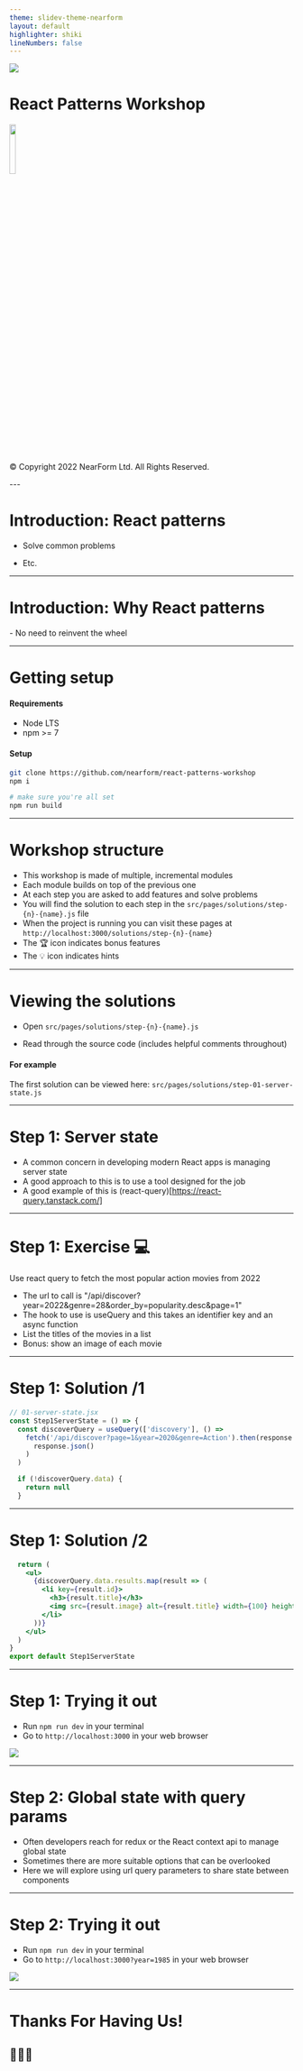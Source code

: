 ```yaml
---
theme: slidev-theme-nearform
layout: default
highlighter: shiki
lineNumbers: false
---
```


<img class=logo src="/images/nearform.svg">

# React Patterns Workshop

<img src="/images/react.svg" style="width: 15%;">

<div class="copyright">

© Copyright 2022 NearForm Ltd. All Rights Reserved.

</div>
---

# Introduction: React patterns 

<div class="dense">

- Solve common problems

- Etc.

</div>

---

# Introduction: Why React patterns

<div class="dense">
- No need to reinvent the wheel
</div>

---

# Getting setup

<div class="dense">

#### Requirements

- Node LTS
- npm >= 7

#### Setup

```bash
git clone https://github.com/nearform/react-patterns-workshop
npm i

# make sure you're all set
npm run build
```

</div>

---

# Workshop structure

<div class="dense">

- This workshop is made of multiple, incremental modules
- Each module builds on top of the previous one
- At each step you are asked to add features and solve problems
- You will find the solution to each step in the `src/pages/solutions/step-{n}-{name}.js` file
- When the project is running you can visit these pages at `http://localhost:3000/solutions/step-{n}-{name}`
- The 🏆 icon indicates bonus features
- The 💡 icon indicates hints

</div>

---

# Viewing the solutions

- Open `src/pages/solutions/step-{n}-{name}.js`

- Read through the source code (includes helpful comments throughout)

#### For example
The first solution can be viewed here: `src/pages/solutions/step-01-server-state.js`

---

# Step 1: Server state

<div class="dense">

- A common concern in developing modern React apps is managing server state
- A good approach to this is to use a tool designed for the job
- A good example of this is (react-query)[https://react-query.tanstack.com/]

</div>

---

# Step 1: Exercise 💻

<div class="dense">

Use react query to fetch the most popular action movies from 2022

- The url to call is "/api/discover?year=2022&genre=28&order_by=popularity.desc&page=1"
- The hook to use is useQuery and this takes an identifier key and an async function
- List the titles of the movies in a list
- Bonus: show an image of each movie

</div>

---

# Step 1: Solution /1

```jsx
// 01-server-state.jsx
const Step1ServerState = () => {
  const discoverQuery = useQuery(['discovery'], () =>
    fetch('/api/discover?page=1&year=2020&genre=Action').then(response =>
      response.json()
    )
  )

  if (!discoverQuery.data) {
    return null
  }
```

---


# Step 1: Solution /2

```jsx
  return (
    <ul>
      {discoverQuery.data.results.map(result => (
        <li key={result.id}>
          <h3>{result.title}</h3>
          <img src={result.image} alt={result.title} width={100} height={100} />
        </li>
      ))}
    </ul>
  )
}
export default Step1ServerState
```

---

# Step 1: Trying it out

- Run `npm run dev` in your terminal
- Go to `http://localhost:3000` in your web browser

<img src="/images/screenshot-step-01.png" />

---

# Step 2: Global state with query params

<div class="dense">

- Often developers reach for redux or the React context api to manage global state
- Sometimes there are more suitable options that can be overlooked
- Here we will explore using url query parameters to share state between components

</div>

---

# Step 2: Trying it out

- Run `npm run dev` in your terminal
- Go to `http://localhost:3000?year=1985` in your web browser

<img src="/images/screenshot-step-01.png" />

---

# Thanks For Having Us!

## 👏👏👏
